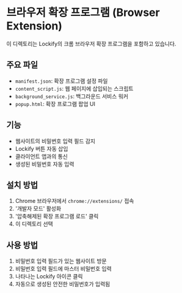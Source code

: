 # 브라우저 확장 프로그램 (Browser Extension)

이 디렉토리는 Lockify의 크롬 브라우저 확장 프로그램을 포함하고 있습니다.

## 주요 파일

- `manifest.json`: 확장 프로그램 설정 파일
- `content_script.js`: 웹 페이지에 삽입되는 스크립트
- `background_service.js`: 백그라운드 서비스 워커
- `popup.html`: 확장 프로그램 팝업 UI

## 기능

- 웹사이트의 비밀번호 입력 필드 감지
- Lockify 버튼 자동 삽입
- 클라이언트 앱과의 통신
- 생성된 비밀번호 자동 입력

## 설치 방법

1. Chrome 브라우저에서 `chrome://extensions/` 접속
2. '개발자 모드' 활성화
3. '압축해제된 확장 프로그램 로드' 클릭
4. 이 디렉토리 선택

## 사용 방법

1. 비밀번호 입력 필드가 있는 웹사이트 방문
2. 비밀번호 입력 필드에 마스터 비밀번호 입력
3. 나타나는 Lockify 아이콘 클릭
4. 자동으로 생성된 안전한 비밀번호가 입력됨
